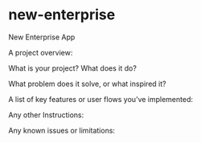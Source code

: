 # new-enterprise
New Enterprise App

A project overview: 

What is your project? What does it do?

What problem does it solve, or what inspired it?

A list of key features or user flows you’ve implemented:

Any other Instructions:

Any known issues or limitations:
